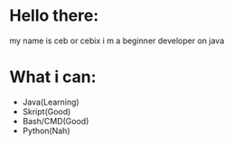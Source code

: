 # Hello there:

my name is ceb or cebix i m a beginner developer on java


# What i can:

- Java(Learning)
- Skript(Good)
- Bash/CMD(Good)
- Python(Nah)
